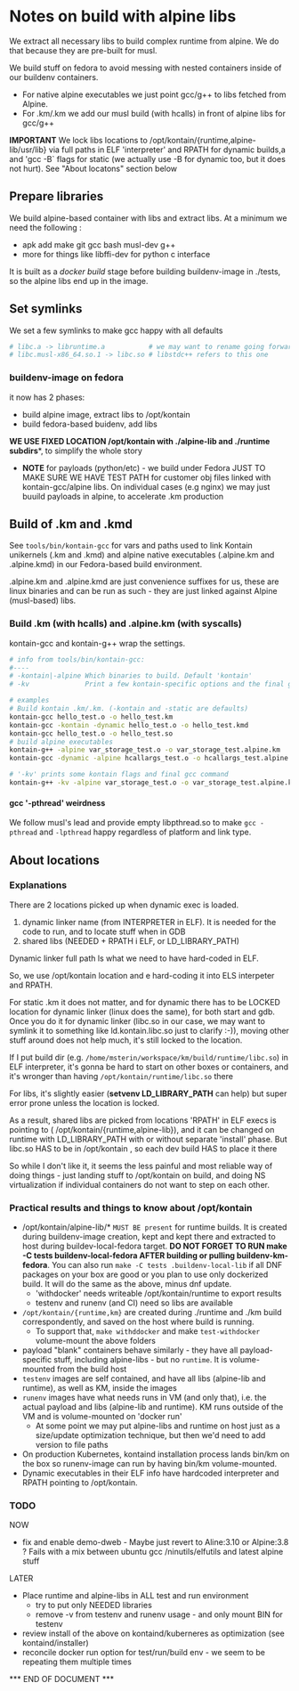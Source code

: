 # Notes on build with alpine libs

We extract all necessary libs to build complex runtime from alpine. We do that because they are pre-built for musl.

We build stuff on fedora to avoid messing with nested containers inside of our buildenv containers.

* For native alpine executables we just point gcc/g++ to libs fetched from Alpine.
* For .km/.km we add our musl build (with hcalls) in front of alpine libs for gcc/g++

**IMPORTANT** We lock libs locations to /opt/kontain/{runtime,alpine-lib/usr/lib} via full paths in ELF 'interpreter' and RPATH for dynamic builds,a and 'gcc -B` flags for static (we actually use -B for dynamic too, but it does not hurt). See "About locatons" section below

## Prepare libraries

We build alpine-based container with libs and extract libs. At a minimum we need the following :

* apk add make git gcc bash musl-dev g++
* more for things like libffi-dev for python c interface

It is built as a *docker build* stage before building buildenv-image in ./tests, so the alpine libs end up in the image.

## Set symlinks

We set a few symlinks to make gcc happy with all defaults

```sh
# libc.a -> libruntime.a           # we may want to rename going forward
# libc.musl-x86_64.so.1 -> libc.so # libstdc++ refers to this one
```

### buildenv-image on fedora

it now has 2 phases:

* build alpine image, extract libs to /opt/kontain
* build fedora-based buidenv, add libs

**WE USE FIXED LOCATION /opt/kontain with ./alpine-lib and ./runtime subdirs***, to simplify the whole story

* **NOTE** for payloads (python/etc) - we build under Fedora JUST TO MAKE SURE WE HAVE TEST PATH for customer obj files linked with kontain-gcc/alpine libs. On individual cases (e.g nginx) we may just buuild payloads in alpine, to accelerate .km production

## Build of .km and .kmd

See `tools/bin/kontain-gcc` for vars and paths used to link Kontain unikernels (.km and .kmd) and alpine native executables (.alpine.km and .alpine.kmd) in our Fedora-based build environment.

.alpine.km and .alpine.kmd are just convenience suffixes for us, these are linux binaries and can be run as such - they are just linked against Alpine (musl-based) libs.

### Build .km (with hcalls) and .alpine.km (with syscalls)

kontain-gcc and kontain-g++ wrap the settings.


```sh
# info from tools/bin/kontain-gcc:
#----
# -kontain|-alpine Which binaries to build. Default 'kontain'
# -kv              Print a few kontain-specific options and the final gcc command

# examples
# Build kontain .km/.km. (-kontain and -static are defaults)
kontain-gcc hello_test.o -o hello_test.km
kontain-gcc -kontain -dynamic hello_test.o -o hello_test.kmd
kontain-gcc hello_test.o -o hello_test.so
# build alpine executables
kontain-g++ -alpine var_storage_test.o -o var_storage_test.alpine.km
kontain-gcc -dynamic -alpine hcallargs_test.o -o hcallargs_test.alpine.kmd libhelper.a

# '-kv' prints some kontain flags and final gcc command
kontain-g++ -kv -alpine var_storage_test.o -o var_storage_test.alpine.km
```

#### gcc '-pthread' weirdness

We follow musl's lead and provide empty libpthread.so to make `gcc -pthread` and `-lpthread` happy regardless of platform and link type.

## About locations

### Explanations

There are 2 locations picked up when dynamic exec is loaded.

1. dynamic linker name (from INTERPRETER in ELF). It is needed for the code to run, and to locate stuff when in GDB
1. shared libs (NEEDED + RPATH i ELF, or LD_LIBRARY_PATH)

Dynamic linker full path ls what we need to have hard-coded in ELF.

So, we use /opt/kontain location and e hard-coding it into ELS interpeter and RPATH.

For static .km it does not matter, and for dynamic there has to be LOCKED location for dynamic linker (linux does the same), for both start and gdb. Once you do it for dynamic linker (libc.so in our case, we may want to symlink it to something like ld.kontain.libc.so just to clarify :-)), moving other stuff around does not help much, it's still locked to the location.

If I put build dir (e.g. `/home/msterin/workspace/km/build/runtime/libc.so`) in ELF interpreter, it's gonna be hard to start on other boxes or containers, and it's wronger than having `/opt/kontain/runtime/libc.so` there

For libs, it's slightly easier (**setvenv LD_LIBRARY_PATH** can help) but super error prone unless the location is locked.

As a result, shared libs are picked from locations 'RPATH' in ELF execs is pointing to ( /opt/kontain/{runtime,alpine-lib}), and it can be changed on runtime with LD_LIBRARY_PATH with or without separate 'install' phase. But libc.so HAS to be in /opt/kontain , so each dev build HAS to place it there

So while I don't like it, it seems the less painful and most reliable way of doing things - just landing stuff to /opt/kontain on build, and doing NS virtualization if individual containers do not want to step on each other.


### Practical results and things to know about /opt/kontain

* /opt/kontain/alpine-lib/* `MUST BE present` for runtime builds. It is created during buildenv-image creation, kept and kept there and extracted to host during buildev-local-fedora target. **DO NOT FORGET TO RUN make -C tests buildenv-local-fedora AFTER building or pulling buildenv-km-fedora**.
You can also run `make -C tests .buildenv-local-lib` if all DNF packages on your box are good or you plan to use only dockerized build. It will do the same as the above, minus dnf update.
  * 'withdocker' needs writeable /opt/kontain/runtime to export results
  * testenv and runenv (and CI) need so libs are available
* `/opt/kontain/{runtime,km}` are created during ./runtime and ./km build correspondently, and saved on the host where build is running.
  * To support that, `make withddocker` and make `test-withdocker` volume-mount the above folders
* payload "blank" containers behave similarly - they have all payload-specific stuff, including alpine-libs - but no `runtime`. It is volume-mounted from the build host
* `testenv` images are self contained, and have all libs (alpine-lib and runtime), as well as KM, inside the images
* `runenv` images have what needs runs in VM (and only that), i.e. the actual payload and libs (alpine-lib and runtime). KM runs outside of the VM and is volume-mounted on 'docker run'
  * At some point we may put alpine-libs and runtime on host just as a size/update optimization technique, but then we'd need to add version to file paths
* On production Kubernetes, kontaind installation process lands bin/km on the box so runenv-image can run by having bin/km volume-mounted.
* Dynamic executables in their ELF info have hardcoded interpreter and RPATH pointing to /opt/kontain.

### TODO

NOW

* fix and enable demo-dweb - Maybe just revert to Aline:3.10 or Alpine:3.8 ? Fails with a mix between ubuntu gcc /ninutils/elfutils and latest alpine stuff

LATER

* Place runtime and alpine-libs in ALL test and run environment
  * try to put only NEEDED libraries
  * remove -v from testenv and runenv usage - and only mount BIN for testenv
* review install of the above on kontaind/kuberneres as optimization (see kontaind/installer)
* reconcile docker run option for test/run/build env - we seem to be repeating them multiple times

*** END OF DOCUMENT ***

